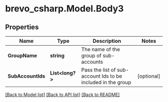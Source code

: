 # brevo_csharp.Model.Body3
## Properties

Name | Type | Description | Notes
------------ | ------------- | ------------- | -------------
**GroupName** | **string** | The name of the group of sub-accounts | 
**SubAccountIds** | **List&lt;long?&gt;** | Pass the list of sub-account Ids to be included in the group | [optional] 

[[Back to Model list]](../README.md#documentation-for-models) [[Back to API list]](../README.md#documentation-for-api-endpoints) [[Back to README]](../README.md)

